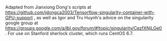 Adapted from Jianxiong Dong's scripts at https://github.com/jdongca2003/Tensorflow-singularity-container-with-GPU-support , as well as Igor and Tru Huynh's advice on the singularity google group at https://groups.google.com/a/lbl.gov/forum/#!topic/singularity/CezfXNjLGe0 .  For use on Stanford sherlock cluster, which runs CentOS 6.7.
